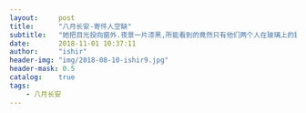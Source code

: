 ```yaml
---
layout:     post
title:      "八月长安-寄件人空缺"
subtitle:   "她把目光投向窗外.夜景一片漆黑,所能看到的竟然只有他们两个人在玻璃上的影像,男人低头默默地切牛排,侧脸干净温柔,她如瀑长发垂在背后,莹白的面孔微微发光."
date:       2018-11-01 10:37:11
author:     "ishir"
header-img: "img/2018-08-10-ishir9.jpg"
header-mask: 0.5
catalog:    true
tags:
    - 八月长安
---
```

**<font size="5">  </font>**
<!--上标:º ¹ ² ³ ⁴⁵ ⁶ ⁷ ⁸ ⁹ ⁺ ⁻ ⁼ ⁽ ⁾ ⁿ ′ ½下标:₀ ₁ ₂ ₃ ₄ ₅ ₆ ₇ ₈ ₉ ₊ ₋ ₌ ₍ ₎
[<font size="2" color="#006666">包级函数</font>](#package)<p id = "package"></p>-->

## 

